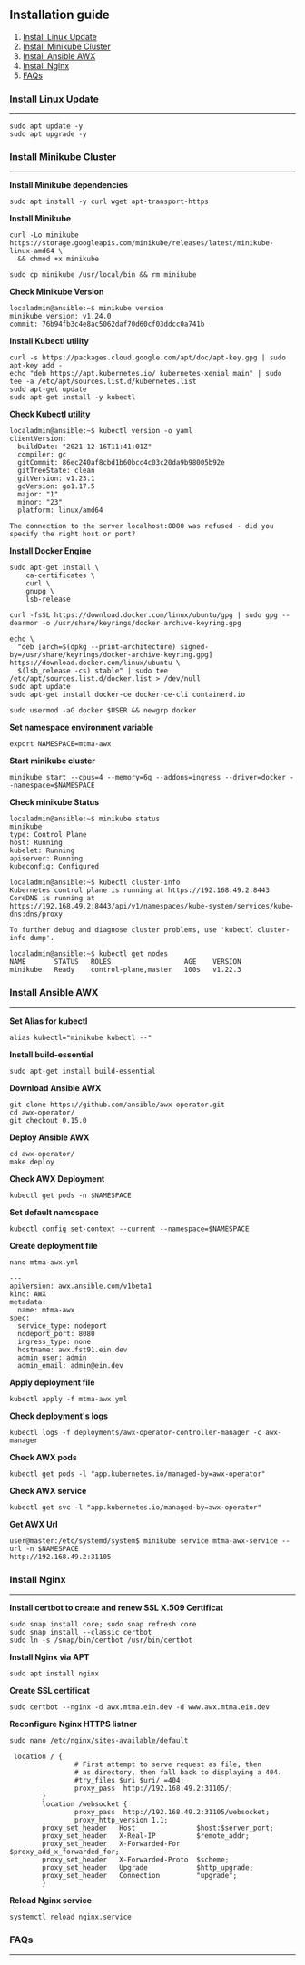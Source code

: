 ## Installation guide
1. [Install Linux Update](#Install-Linux-Update)
2. [Install Minikube Cluster](#Install-Minikube-Cluster)
3. [Install Ansible AWX](#Install-Ansible-AWX)
4. [Install Nginx](#Install-Nginx)
5. [FAQs](#faqs)


### Install Linux Update
***
```
sudo apt update -y
sudo apt upgrade -y
```

### Install Minikube Cluster
***
**Install Minikube dependencies**
```
sudo apt install -y curl wget apt-transport-https
```
**Install Minikube**
```
curl -Lo minikube https://storage.googleapis.com/minikube/releases/latest/minikube-linux-amd64 \
  && chmod +x minikube

sudo cp minikube /usr/local/bin && rm minikube
```
**Check Minikube Version**
```
localadmin@ansible:~$ minikube version
minikube version: v1.24.0
commit: 76b94fb3c4e8ac5062daf70d60cf03ddcc0a741b
```

**Install Kubectl utility**
```
curl -s https://packages.cloud.google.com/apt/doc/apt-key.gpg | sudo apt-key add -
echo "deb https://apt.kubernetes.io/ kubernetes-xenial main" | sudo tee -a /etc/apt/sources.list.d/kubernetes.list
sudo apt-get update
sudo apt-get install -y kubectl
```
**Check Kubectl utility**
```
localadmin@ansible:~$ kubectl version -o yaml
clientVersion:
  buildDate: "2021-12-16T11:41:01Z"
  compiler: gc
  gitCommit: 86ec240af8cbd1b60bcc4c03c20da9b98005b92e
  gitTreeState: clean
  gitVersion: v1.23.1
  goVersion: go1.17.5
  major: "1"
  minor: "23"
  platform: linux/amd64

The connection to the server localhost:8080 was refused - did you specify the right host or port?
```
**Install Docker Engine**

```
sudo apt-get install \
    ca-certificates \
    curl \
    gnupg \
    lsb-release

curl -fsSL https://download.docker.com/linux/ubuntu/gpg | sudo gpg --dearmor -o /usr/share/keyrings/docker-archive-keyring.gpg

echo \
  "deb [arch=$(dpkg --print-architecture) signed-by=/usr/share/keyrings/docker-archive-keyring.gpg] https://download.docker.com/linux/ubuntu \
  $(lsb_release -cs) stable" | sudo tee /etc/apt/sources.list.d/docker.list > /dev/null
sudo apt update
sudo apt-get install docker-ce docker-ce-cli containerd.io

sudo usermod -aG docker $USER && newgrp docker
```
**Set namespace environment variable**
```
export NAMESPACE=mtma-awx
```
**Start minikube cluster**
```
minikube start --cpus=4 --memory=6g --addons=ingress --driver=docker --namespace=$NAMESPACE
```
**Check minikube Status**
```
localadmin@ansible:~$ minikube status
minikube
type: Control Plane
host: Running
kubelet: Running
apiserver: Running
kubeconfig: Configured
```
```
localadmin@ansible:~$ kubectl cluster-info
Kubernetes control plane is running at https://192.168.49.2:8443
CoreDNS is running at https://192.168.49.2:8443/api/v1/namespaces/kube-system/services/kube-dns:dns/proxy

To further debug and diagnose cluster problems, use 'kubectl cluster-info dump'.
```

```
localadmin@ansible:~$ kubectl get nodes
NAME       STATUS   ROLES                  AGE    VERSION
minikube   Ready    control-plane,master   100s   v1.22.3
```
### Install Ansible AWX
***
**Set Alias for kubectl**
```
alias kubectl="minikube kubectl --"
```
**Install build-essential**
```
sudo apt-get install build-essential
```
**Download Ansible AWX**
```
git clone https://github.com/ansible/awx-operator.git
cd awx-operator/
git checkout 0.15.0
```
**Deploy Ansible AWX**
```
cd awx-operator/
make deploy
```
**Check AWX Deployment**
```
kubectl get pods -n $NAMESPACE
```
**Set default namespace**
```
kubectl config set-context --current --namespace=$NAMESPACE
```
**Create deployment file**
```
nano mtma-awx.yml
```
```
---
apiVersion: awx.ansible.com/v1beta1
kind: AWX
metadata:
  name: mtma-awx
spec:
  service_type: nodeport
  nodeport_port: 8080
  ingress_type: none
  hostname: awx.fst91.ein.dev
  admin_user: admin
  admin_email: admin@ein.dev
```
**Apply deployment file**
```
kubectl apply -f mtma-awx.yml
```
**Check deployment's logs**
```
kubectl logs -f deployments/awx-operator-controller-manager -c awx-manager
```
**Check AWX pods**
```
kubectl get pods -l "app.kubernetes.io/managed-by=awx-operator"
```
**Check AWX service**
```
kubectl get svc -l "app.kubernetes.io/managed-by=awx-operator"
```
**Get AWX Url**
```
user@master:/etc/systemd/system$ minikube service mtma-awx-service --url -n $NAMESPACE
http://192.168.49.2:31105
```
### Install Nginx
***
**Install certbot to create and renew SSL X.509 Certificat**
```
sudo snap install core; sudo snap refresh core
sudo snap install --classic certbot
sudo ln -s /snap/bin/certbot /usr/bin/certbot
```
**Install Nginx via APT**
```
sudo apt install nginx
```
**Create SSL certificat**
```
sudo certbot --nginx -d awx.mtma.ein.dev -d www.awx.mtma.ein.dev
```
**Reconfigure Nginx HTTPS listner**
```
sudo nano /etc/nginx/sites-available/default
```
```
 location / {
                # First attempt to serve request as file, then
                # as directory, then fall back to displaying a 404.
                #try_files $uri $uri/ =404;
                proxy_pass  http://192.168.49.2:31105/;
        }
        location /websocket {
                proxy_pass  http://192.168.49.2:31105/websocket;
                proxy_http_version 1.1;
        proxy_set_header   Host               $host:$server_port;
        proxy_set_header   X-Real-IP          $remote_addr;
        proxy_set_header   X-Forwarded-For    $proxy_add_x_forwarded_for;
        proxy_set_header   X-Forwarded-Proto  $scheme;
        proxy_set_header   Upgrade            $http_upgrade;
        proxy_set_header   Connection         "upgrade";
        }
```

**Reload Nginx service**
```
systemctl reload nginx.service
```
### FAQs
***


